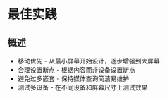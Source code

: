 # 最佳实践

## 概述

+ 移动优先 - 从最小屏幕开始设计，逐步增强到大屏幕
+ 合理设置断点 - 根据内容而非设备设置断点
+ 避免过多嵌套 - 保持媒体查询简洁易维护
+ 测试多设备 - 在不同设备和屏幕尺寸上测试效果
